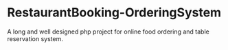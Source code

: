 # RestaurantBooking-OrderingSystem
A long and well designed php project for online food ordering and table reservation system.
